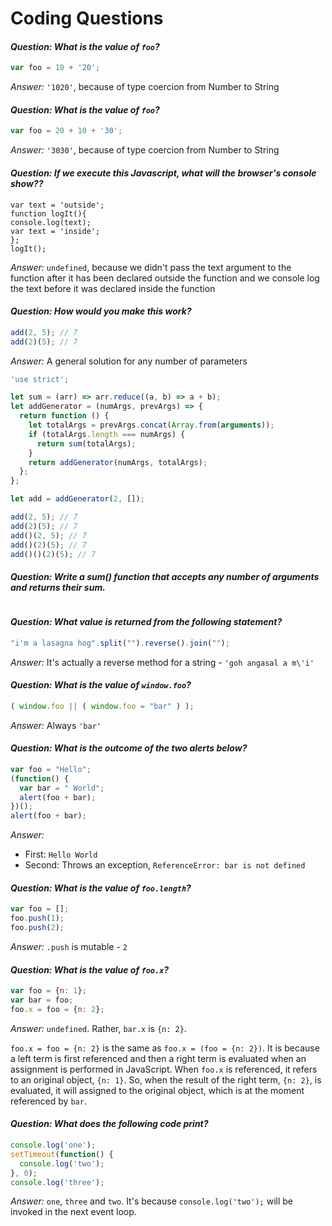 # Coding Questions

#### *Question: What is the value of `foo`?*
```javascript
var foo = 10 + '20';
```

*Answer:* `'1020'`, because of type coercion from Number to String

#### *Question: What is the value of `foo`?*
```javascript
var foo = 20 + 10 + '30';
```
*Answer:* `'3030'`, because of type coercion from Number to String

#### *Question: If we execute this Javascript, what will the browser's console show??*
```
var text = 'outside';
function logIt(){
console.log(text);
var text = 'inside';
};
logIt();
```
*Answer:* `undefined`, because we didn't pass the text argument to the function after it has been declared outside the function and we console log the text before it was declared inside the function


#### *Question: How would you make this work?*
```javascript
add(2, 5); // 7
add(2)(5); // 7
```

*Answer:* A general solution for any number of parameters
```js
'use strict';

let sum = (arr) => arr.reduce((a, b) => a + b);
let addGenerator = (numArgs, prevArgs) => {
  return function () {
    let totalArgs = prevArgs.concat(Array.from(arguments));
    if (totalArgs.length === numArgs) {
      return sum(totalArgs);
    }
    return addGenerator(numArgs, totalArgs);
  };
};

let add = addGenerator(2, []);

add(2, 5); // 7
add(2)(5); // 7
add()(2, 5); // 7
add()(2)(5); // 7
add()()(2)(5); // 7
```
#### *Question: Write a sum() function that accepts any number of arguments and returns their sum.*
```javascript

```
#### *Question: What value is returned from the following statement?*
```javascript
"i'm a lasagna hog".split("").reverse().join("");
```

*Answer:* It's actually a reverse method for a string - `'goh angasal a m\'i'`

#### *Question: What is the value of `window.foo`?*
```javascript
( window.foo || ( window.foo = "bar" ) );
```

*Answer:* Always `'bar'`

#### *Question: What is the outcome of the two alerts below?*
```javascript
var foo = "Hello";
(function() {
  var bar = " World";
  alert(foo + bar);
})();
alert(foo + bar);
```

*Answer:*
- First: `Hello World`
- Second: Throws an exception, `ReferenceError: bar is not defined`

#### *Question: What is the value of `foo.length`?*
```javascript
var foo = [];
foo.push(1);
foo.push(2);
```

*Answer:* `.push` is mutable - `2`

#### *Question: What is the value of `foo.x`?*
```javascript
var foo = {n: 1};
var bar = foo;
foo.x = foo = {n: 2};
```

*Answer:* `undefined`. Rather, `bar.x` is `{n: 2}`.

`foo.x = foo = {n: 2}` is the same as `foo.x = (foo = {n: 2})`. It is because
a left term is first referenced and then a right term is evaluated when an
assignment is performed in JavaScript. When `foo.x` is referenced, it refers
to an original object, `{n: 1}`. So, when the result of the right term, `{n:
2}`, is evaluated, it will assigned to the original object, which is at the
moment referenced by `bar`.

#### *Question: What does the following code print?*
```javascript
console.log('one');
setTimeout(function() {
  console.log('two');
}, 0);
console.log('three');
```

*Answer:* `one`, `three` and `two`. It's because `console.log('two');` will be
invoked in the next event loop.
